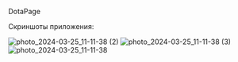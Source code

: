 DotaPage


Скриншоты приложения:


![photo_2024-03-25_11-11-38 (2)](https://github.com/belmondoa/labdotapage/assets/101811719/00b31a11-4cda-4838-8140-726a33d5e855)
![photo_2024-03-25_11-11-38 (3)](https://github.com/belmondoa/labdotapage/assets/101811719/eafd24a1-e209-45d6-b600-d9ab060a91b8)
![photo_2024-03-25_11-11-38](https://github.com/belmondoa/labdotapage/assets/101811719/de9392c3-3347-4008-be84-657dace338c4)


